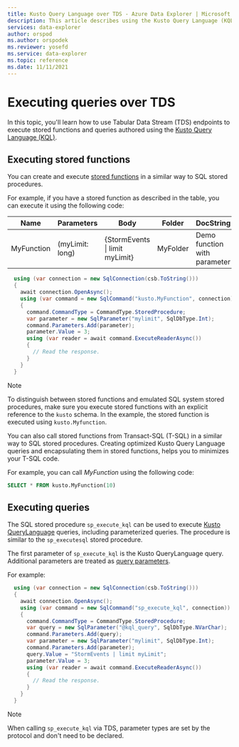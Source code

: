 ```yaml
---
title: Kusto Query Language over TDS - Azure Data Explorer | Microsoft Docs
description: This article describes using the Kusto Query Language (KQL) over TDS in Azure Data Explorer.
services: data-explorer
author: orspod
ms.author: orspodek
ms.reviewer: yosefd
ms.service: data-explorer
ms.topic: reference
ms.date: 11/11/2021
---
```

# Executing queries over TDS

In this topic, you'll learn how to use Tabular Data Stream (TDS) endpoints to execute stored functions and queries authored using the [Kusto Query Language (KQL)](../../query/index.md).

## Executing stored functions

You can create and execute [stored functions](../../query/schema-entities/stored-functions.md) in a similar way to SQL stored procedures.

For example, if you have a stored function as described in the table, you can execute it using the following code:

|Name |Parameters|Body|Folder|DocString
|---|---|---|---|---|
|MyFunction |(myLimit: long)| {StormEvents &#124; limit myLimit}|MyFolder|Demo function with parameter|

```csharp
  using (var connection = new SqlConnection(csb.ToString()))
  {
    await connection.OpenAsync();
    using (var command = new SqlCommand("kusto.MyFunction", connection))
    {
      command.CommandType = CommandType.StoredProcedure;
      var parameter = new SqlParameter("mylimit", SqlDbType.Int);
      command.Parameters.Add(parameter);
      parameter.Value = 3;
      using (var reader = await command.ExecuteReaderAsync())
      {
        // Read the response.
      }
    }
  }
```

> [!NOTE]
> To distinguish between stored functions and emulated SQL system stored procedures, make sure you execute stored functions with an explicit reference to the `kusto` schema. In the example, the stored function is executed using `kusto.Myfunction`.

You can also call stored functions from Transact-SQL (T-SQL) in a similar way to SQL stored procedures. Creating optimized Kusto Query Language queries and encapsulating them in stored functions, helps you to minimizes your T-SQL code.

For example, you can call *MyFunction* using the following code:

```sql
SELECT * FROM kusto.MyFunction(10)
```

## Executing queries

The SQL stored procedure `sp_execute_kql` can be used to execute [Kusto QueryLanguage](../../query/index.md) queries, including parameterized queries. The procedure is similar to the `sp_executesql` stored procedure.

The first parameter of `sp_execute_kql` is the Kusto QueryLanguage query. Additional parameters are treated as [query parameters](../../query/queryparametersstatement.md).

For example:

```csharp
  using (var connection = new SqlConnection(csb.ToString()))
  {
    await connection.OpenAsync();
    using (var command = new SqlCommand("sp_execute_kql", connection))
    {
      command.CommandType = CommandType.StoredProcedure;
      var query = new SqlParameter("@kql_query", SqlDbType.NVarChar);
      command.Parameters.Add(query);
      var parameter = new SqlParameter("mylimit", SqlDbType.Int);
      command.Parameters.Add(parameter);
      query.Value = "StormEvents | limit myLimit";
      parameter.Value = 3;
      using (var reader = await command.ExecuteReaderAsync())
      {
        // Read the response.
      }
    }
  }
```

> [!NOTE]
> When calling `sp_execute_kql` via TDS, parameter types are set by the protocol and don't need to be declared.
